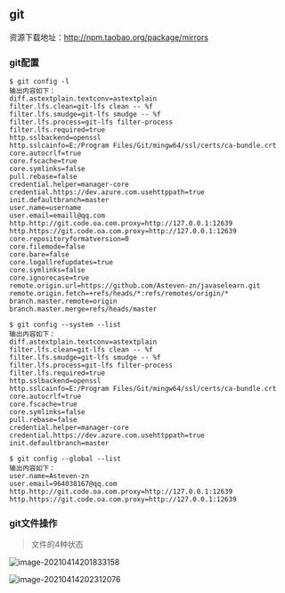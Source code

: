## git
资源下载地址：http://npm.taobao.org/package/mirrors
### git配置
```shell
$ git config -l
输出内容如下：
diff.astextplain.textconv=astextplain
filter.lfs.clean=git-lfs clean -- %f
filter.lfs.smudge=git-lfs smudge -- %f
filter.lfs.process=git-lfs filter-process
filter.lfs.required=true
http.sslbackend=openssl
http.sslcainfo=E:/Program Files/Git/mingw64/ssl/certs/ca-bundle.crt
core.autocrlf=true
core.fscache=true
core.symlinks=false
pull.rebase=false
credential.helper=manager-core
credential.https://dev.azure.com.usehttppath=true
init.defaultbranch=master
user.name=username
user.email=emaill@qq.com
http.http://git.code.oa.com.proxy=http://127.0.0.1:12639
http.https://git.code.oa.com.proxy=http://127.0.0.1:12639
core.repositoryformatversion=0
core.filemode=false
core.bare=false
core.logallrefupdates=true
core.symlinks=false
core.ignorecase=true
remote.origin.url=https://github.com/Asteven-zn/javaselearn.git
remote.origin.fetch=+refs/heads/*:refs/remotes/origin/*
branch.master.remote=origin
branch.master.merge=refs/heads/master
```

```shell
$ git config --system --list
输出内容如下：
diff.astextplain.textconv=astextplain
filter.lfs.clean=git-lfs clean -- %f
filter.lfs.smudge=git-lfs smudge -- %f
filter.lfs.process=git-lfs filter-process
filter.lfs.required=true
http.sslbackend=openssl
http.sslcainfo=E:/Program Files/Git/mingw64/ssl/certs/ca-bundle.crt
core.autocrlf=true
core.fscache=true
core.symlinks=false
pull.rebase=false
credential.helper=manager-core
credential.https://dev.azure.com.usehttppath=true
init.defaultbranch=master
```

```shell
$ git config --global --list
输出内容如下：
user.name=Asteven-zn
user.email=964038167@qq.com
http.http://git.code.oa.com.proxy=http://127.0.0.1:12639
http.https://git.code.oa.com.proxy=http://127.0.0.1:12639
```

### git文件操作

> 文件的4种状态

![image-20210414201833158](C:\Users\Administrator\AppData\Roaming\Typora\typora-user-images\image-20210414201833158.png)

![image-20210414202312076](C:\Users\Administrator\AppData\Roaming\Typora\typora-user-images\image-20210414202312076.png)